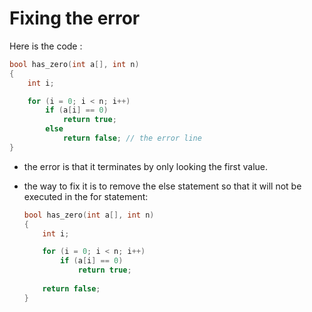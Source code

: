 # Fixing the error

Here is the code :

```C
bool has_zero(int a[], int n)
{
    int i;

    for (i = 0; i < n; i++)
        if (a[i] == 0)
            return true;
        else
            return false; // the error line
}
```

- the error is that it terminates by only looking the first value.

- the way to fix it is to remove the else statement so that it will not be executed in the for statement:

    ```C
    bool has_zero(int a[], int n)
    {
        int i;

        for (i = 0; i < n; i++)
            if (a[i] == 0)
                return true;
        
        return false;
    }
    ```
